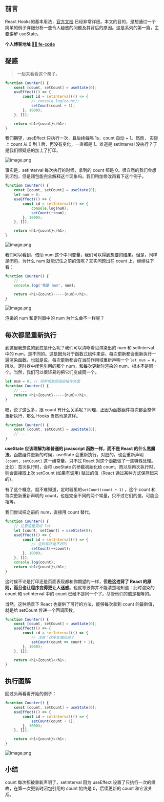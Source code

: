 ## 前言
React Hooks的基本用法，[官方文档](https://react.docschina.org/docs/hooks-intro.html) 已经非常详细。本文的目的，是想通过一个简单的例子详细分析一些令人疑惑的问题及其背后的原因。这是系列的第一篇，主要讲解 useState。

**个人博客地址 [🍹🍰 fe-code](https://github.com/wuyawei/fe-code)**

## 疑惑
> 一起来看看这个栗子。

``` javascript
function Counter() {
    const [count, setCount] = useState(0);
    useEffect(() => {
        const id = setInterval(() => {
            // console.log(count);
            setCount(count + 1);
        }, 1000);
    }, []);

    return <h1>{count}</h1>;
}
```
我们期望，useEffect 只执行一次，且后续每隔 1s，count 自动 + 1。然而， 实际上 count 从 0 到 1 后，再没有变化，一直都是 1。难道是 setInterval 没执行？于是我们很疑惑的加上了打印。

![image.png](https://i.loli.net/2019/09/10/loHQOmKT9G7buM4.png)

事实是，setInterval 每次执行的时候，拿到的 count 都是 0。很自然的我们会想到闭包，但是闭包能完全解释这个现象吗。我们稍加修改再看下这个例子。

``` javascript
function Counter() {
    const [count, setCount] = useState(0);
    let num = 0;
    useEffect(() => {
        const id = setInterval(() => {
            console.log(num);
            setCount(++num);
        }, 1000);
    }, []);

    return <h1>{count}</h1>;
}
```

![image.png](https://i.loli.net/2019/09/10/7poFOdhnBiKtwTZ.png)

我们可以看到，借助 num 这个中间变量，我们可以得到想要的结果。但是，同样是闭包，为什么 num 就能记住之前的值呢？其实问题出在 count 上，继续往下看：

``` javascript
function Counter() {
    // ...
    console.log('我是 num', num);

    return <h1>{count}-----{num}</h1>;
}
```

![image.png](https://i.loli.net/2019/09/10/mYOcVkM1ASXED8a.png)

渲染的 num 和定时器中的 num 为什么会不一样呢？

## 每次都是重新执行

到这里我想说的到底是什么呢？我们可以清晰看见渲染出的 num 和 setInterval 中的 num，是不同的。这是因为对于函数式组件来讲，每次更新都会重新执行一遍渲染函数。也就是说，每次更新都会在当前作用域重新声明一个 `let num = 0`，所以，定时器中闭包引用的那个 num，和每次更新时渲染的 num，根本不是同一个。当然，我们可以很轻易的把它们变成同一个。

``` javascript
let num = 0; // 将声明放到渲染组件外面
function Counter() {
    // ...
    return <h1>{count}-----{num}</h1>;
}
```

嗯，说了这么多，跟 count 有什么关系呢？同理，正因为函数组件每次都会整体重新执行，那么 Hooks 当然也是这样。

``` javascript
function Counter() {
    const [count, setCount] = useState(0);
    // ...
}
```
**useState 应该理解为和普通的 javascript 函数一样，而不是 React 的什么黑魔法**。函数组件更新的时候，useState 会重新执行，对应的，也会重新声明 `[count, setCount]` 这一组常量。只不过 React 对这个函数做了一些特殊处理。比如：首次执行时，会将 useState 的参数初始化给 count，而以后再次执行时，则会直接取上次 setCount (如果有调用) 赋过的值（React 通过某种方式保存起来的）。

有了这个概念，就不难知道，定时器里的`setCount(count + 1)` ，这个 count 和每次更新重新声明的 count，也是完全不同的两个常量，只不过它们的值，可能会相等。

我们尝试把之前的 num，直接用 count 替代。

``` javascript
function Counter() {
    // 注意这里变成 let
    let [count, setCount] = useState(0);
    useEffect(() => {
        const id = setInterval(() => {
            // 这种写法是不好的
            setCount(++count);
        }, 1000);
    }, []);
    console.log(count);
    return <h1>{count}</h1>;
}
```

这时候不论是打印还是页面表现都和你期望的一样，**但是这违背了 React 的原则，而且也让程序变得更让人迷惑**。也就导致你并不能清楚地知道：此时渲染的 count 和 setInterval 中的 count 已经不是同一个了。尽管他们的值是相等的。

当然，这种场景下 React 也提供了可行的方法，能够每次拿到 count 的最新值，就是给 setCount 传递一个回调函数。

``` javascript
function Counter() {
    const [count, setCount] = useState(0);
    useEffect(() => {
        const id = setInterval(() => {
            // 注意：这里变成回调了
            setCount(count => count + 1);
        }, 1000);
    }, []);

    return <h1>{count}</h1>;
}
```

## 执行图解
回过头再看看开始的例子：

``` javascript
function Counter() {
    const [count, setCount] = useState(0);
    useEffect(() => {
        const id = setInterval(() => {
            setCount(count + 1);
        }, 1000);
    }, []);

    return <h1>{count}</h1>;
}
```

![image.png](https://i.loli.net/2019/09/10/zXIGwB2Mr7f85Pp.png)

## 小结
count 每次都被重新声明了，setInterval 因为 useEffect 设置了只执行一次的缘故，在第一次更新时闭包引用的 count 始终是 0，后续更新的 count 和它没关系。